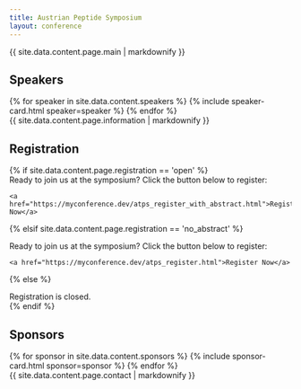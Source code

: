 ```yaml
---
title: Austrian Peptide Symposium
layout: conference
---
```


<div class="container container-main" id="home">
  {{ site.data.content.page.main | markdownify }}
</div>

<div class="container container-speakers" id="speakers">
  <h2>Speakers</h2>
  <div id="speaker-list">
  {% for speaker in site.data.content.speakers %}
    {% include speaker-card.html speaker=speaker %}
  {% endfor %}
  </div>
</div>

<div class="container container-info" id="information">
  {{ site.data.content.page.information | markdownify }}
</div>

<div class="container container-registration" id="registration">
  <h2>Registration</h2>
  {% if site.data.content.page.registration == 'open' %}
    <div>
      Ready to join us at the symposium? Click the button below to register:
    </div>

    <a href="https://myconference.dev/atps_register_with_abstract.html">Register Now</a>
  {% elsif site.data.content.page.registration == 'no_abstract' %}
    <div>
      Ready to join us at the symposium? Click the button below to register:
    </div>

    <a href="https://myconference.dev/atps_register.html">Register Now</a>
  {% else %}
    <div>Registration is closed.</div>
  {% endif %}
</div>

<div class="container container-sponsors">
  <h2>Sponsors</h2>
  <div id="sponsor-list">
  {% for sponsor in site.data.content.sponsors %}
    {% include sponsor-card.html sponsor=sponsor %}
  {% endfor %}
  </div>
</div>

<div class="container container-contact" id="contact">
	{{ site.data.content.page.contact | markdownify }}
</div>
